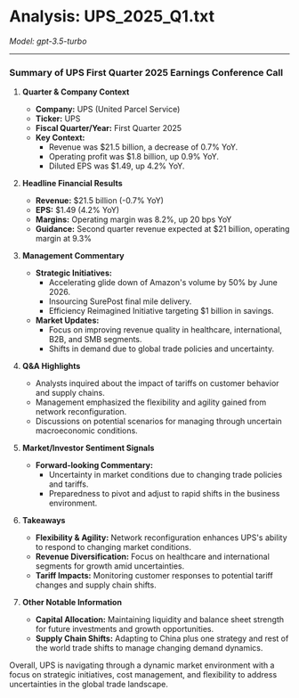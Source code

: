 # Analysis: UPS_2025_Q1.txt

*Model: gpt-3.5-turbo*

---

### Summary of UPS First Quarter 2025 Earnings Conference Call

1. **Quarter & Company Context**
   - **Company:** UPS (United Parcel Service)
   - **Ticker:** UPS
   - **Fiscal Quarter/Year:** First Quarter 2025
   - **Key Context:** 
     - Revenue was $21.5 billion, a decrease of 0.7% YoY.
     - Operating profit was $1.8 billion, up 0.9% YoY.
     - Diluted EPS was $1.49, up 4.2% YoY.

2. **Headline Financial Results**
   - **Revenue:** $21.5 billion (-0.7% YoY)
   - **EPS:** $1.49 (4.2% YoY)
   - **Margins:** Operating margin was 8.2%, up 20 bps YoY
   - **Guidance:** Second quarter revenue expected at $21 billion, operating margin at 9.3%

3. **Management Commentary**
   - **Strategic Initiatives:**
     - Accelerating glide down of Amazon's volume by 50% by June 2026.
     - Insourcing SurePost final mile delivery.
     - Efficiency Reimagined Initiative targeting $1 billion in savings.
   - **Market Updates:**
     - Focus on improving revenue quality in healthcare, international, B2B, and SMB segments.
     - Shifts in demand due to global trade policies and uncertainty.

4. **Q&A Highlights**
   - Analysts inquired about the impact of tariffs on customer behavior and supply chains.
   - Management emphasized the flexibility and agility gained from network reconfiguration.
   - Discussions on potential scenarios for managing through uncertain macroeconomic conditions.

5. **Market/Investor Sentiment Signals**
   - **Forward-looking Commentary:**
     - Uncertainty in market conditions due to changing trade policies and tariffs.
     - Preparedness to pivot and adjust to rapid shifts in the business environment.

6. **Takeaways**
   - **Flexibility & Agility:** Network reconfiguration enhances UPS's ability to respond to changing market conditions.
   - **Revenue Diversification:** Focus on healthcare and international segments for growth amid uncertainties.
   - **Tariff Impacts:** Monitoring customer responses to potential tariff changes and supply chain shifts.

7. **Other Notable Information**
   - **Capital Allocation:** Maintaining liquidity and balance sheet strength for future investments and growth opportunities.
   - **Supply Chain Shifts:** Adapting to China plus one strategy and rest of the world trade shifts to manage changing demand dynamics.

Overall, UPS is navigating through a dynamic market environment with a focus on strategic initiatives, cost management, and flexibility to address uncertainties in the global trade landscape.